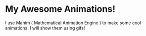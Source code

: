 # My Awesome Animations!
I use Manim ( Mathematical Animation Engine ) to make some cool animations. I will show them using gifs!
